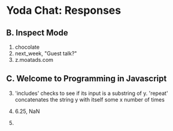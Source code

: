 Yoda Chat: Responses
================

B. Inspect Mode
---------------
1. chocolate
2. next_week, "Guest talk?"
3. z.moatads.com


C. Welcome to Programming in Javascript
---------------------------------------
3. 'includes' checks to see if its input is a substring of y. 'repeat' concatenates the string y with itself some x number of times

4. 6.25, NaN

5.
